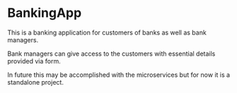 # BankingApp

This is a banking application for customers of banks as well as bank managers.

Bank managers can give access to the customers with essential details provided via form.

In future this may be accomplished with the microservices but for now it is a standalone project.